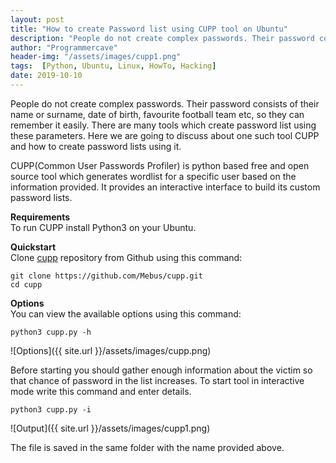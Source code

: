 ```yaml
---
layout: post
title: "How to create Password list using CUPP tool on Ubuntu"
description: "People do not create complex passwords. Their password consists of their name or surname, date of birth, favourite football team etc, so they can remember it easily. There are many tools which create password list using these parameters. Here we are going to discuss about one such tool CUPP and how to create password lists using it."
author: "Programmercave"
header-img: "/assets/images/cupp1.png"
tags:  [Python, Ubuntu, Linux, HowTo, Hacking]
date: 2019-10-10
---
```




People do not create complex passwords. Their password consists of their name or surname, date of birth, favourite football team etc, so they can remember it easily. There are many tools which create password list using these parameters. Here we are going to discuss about one such tool CUPP and how to create password lists using it.

CUPP(Common User Passwords Profiler) is python based free and open source tool which generates wordlist for a specific user based on the information provided. It provides an interactive interface to build its custom password lists.

**Requirements**<br/>
To run CUPP install Python3 on your Ubuntu.

**Quickstart**<br/>
Clone [cupp](https://github.com/Mebus/cupp) repository from Github using this command:
  ```
  git clone https://github.com/Mebus/cupp.git
  cd cupp
  ```
  
**Options**<br/>
You can view the available options using this command:
  ```
  python3 cupp.py -h
  ```
![Options]({{ site.url }}/assets/images/cupp.png)

Before starting you should gather enough information about the victim so that chance of password in the list increases.
<input type="hidden" name="IL_IN_ARTICLE"> 
To start tool in interactive mode write this command and enter details.
  ```
  python3 cupp.py -i
  ```
  
![Output]({{ site.url }}/assets/images/cupp1.png)

The file is saved in the same folder with the name provided above.


